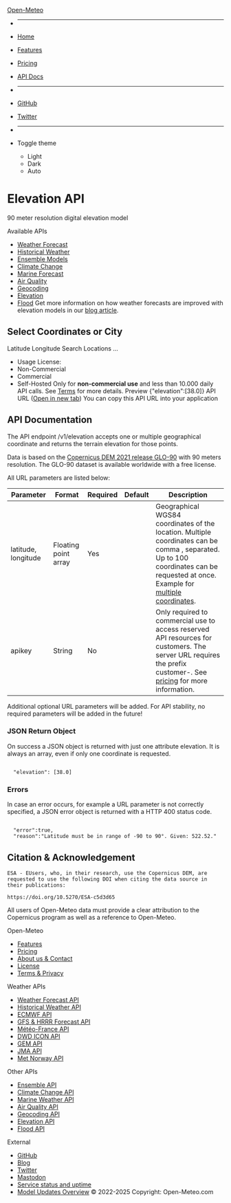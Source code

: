 [Open-Meteo](/)

- ***
- [Home](/ "Weather API")
- [Features](/en/features "API Features")
- [Pricing](/en/pricing "Pricing")
- [API Docs](/en/docs "Documentation")

- ***
- [GitHub](https://github.com/open-meteo/open-meteo)
- [Twitter](https://twitter.com/open_meteo)
- ***
- Toggle theme
  - Light
  - Dark
  - Auto

# Elevation API

90 meter resolution digital elevation model

Available APIs

- [Weather Forecast](/en/docs)
- [Historical Weather](/en/docs/historical-weather-api)
- [Ensemble Models](/en/docs/ensemble-api)
- [Climate Change](/en/docs/climate-api)
- [Marine Forecast](/en/docs/marine-weather-api)
- [Air Quality](/en/docs/air-quality-api)
- [Geocoding](/en/docs/geocoding-api)
- [Elevation](/en/docs/elevation-api)
- [Flood](/en/docs/flood-api)
  Get more information on how weather forecasts are improved with elevation models in our [blog article](https://openmeteo.substack.com/p/87a094f1-325d-497a-8a9d-4d16b794fd15).

## Select Coordinates or City

Latitude Longitude Search Locations ...

- Usage License:
- Non-Commercial
- Commercial
- Self-Hosted
  Only for **non-commercial use** and less than 10.000 daily API calls. See [Terms](/en/terms) for more details. Preview {"elevation":[38.0]} API URL ([Open in new tab](https://api.open-meteo.com/v1/elevation?latitude=52.52&longitude=13.41)) You can copy this API URL into your application

## API Documentation

The API endpoint /v1/elevation accepts one or multiple geographical coordinate and returns
the terrain elevation for those points.

Data is based on the [Copernicus DEM 2021 release GLO-90](https://spacedata.copernicus.eu/collections/copernicus-digital-elevation-model) with 90 meters resolution. The GLO-90 dataset is available worldwide with a free license.

All URL parameters are listed below:

| Parameter           | Format               | Required | Default | Description                                                                                                                                                                                                                                                           |
| ------------------- | -------------------- | -------- | ------- | --------------------------------------------------------------------------------------------------------------------------------------------------------------------------------------------------------------------------------------------------------------------- |
| latitude, longitude | Floating point array | Yes      |         | Geographical WGS84 coordinates of the location. Multiple coordinates can be comma , separated. Up to 100 coordinates can be requested at once. Example for [multiple coordinates](https://api.open-meteo.com/v1/elevation?latitude=52.52,48.85&longitude=13.41,2.35). |
| apikey              | String               | No       |         | Only required to commercial use to access reserved API resources for customers. The server URL requires the prefix customer-. See [pricing](/en/pricing "Pricing information to use the weather API commercially") for more information.                              |

Additional optional URL parameters will be added. For API stability, no required parameters will
be added in the future!

### JSON Return Object

On success a JSON object is returned with just one attribute elevation. It is
always an array, even if only one coordinate is requested.

```

  "elevation": [38.0]

```

### Errors

In case an error occurs, for example a URL parameter is not correctly specified, a JSON error
object is returned with a HTTP 400 status code.

```

  "error":true,
  "reason":"Latitude must be in range of -90 to 90°. Given: 522.52."

```

## Citation & Acknowledgement

```
ESA - EUsers, who, in their research, use the Copernicus DEM, are requested to use the following DOI when citing the data source in their publications:

https://doi.org/10.5270/ESA-c5d3d65

```

All users of Open-Meteo data must provide a clear attribution to the Copernicus program as well as
a reference to Open-Meteo.

Open-Meteo

- [Features](/en/features)
- [Pricing](/en/pricing)
- [About us & Contact](/en/about)
- [License](/en/license)
- [Terms & Privacy](/en/terms)

Weather APIs

- [Weather Forecast API](/en/docs)
- [Historical Weather API](/en/docs/historical-weather-api)
- [ECMWF API](/en/docs/ecmwf-api)
- [GFS & HRRR Forecast API](/en/docs/gfs-api)
- [Météo-France API](/en/docs/meteofrance-api)
- [DWD ICON API](/en/docs/dwd-api)
- [GEM API](/en/docs/gem-api)
- [JMA API](/en/docs/jma-api)
- [Met Norway API](/en/docs/metno-api)

Other APIs

- [Ensemble API](/en/docs/ensemble-api)
- [Climate Change API](/en/docs/climate-api)
- [Marine Weather API](/en/docs/marine-weather-api)
- [Air Quality API](/en/docs/air-quality-api)
- [Geocoding API](/en/docs/geocoding-api)
- [Elevation API](/en/docs/elevation-api)
- [Flood API](/en/docs/flood-api)

External

- [GitHub](https://github.com/open-meteo/open-meteo)
- [Blog](https://openmeteo.substack.com/archive?sort=new)
- [Twitter](https://twitter.com/open_meteo)
- [Mastodon](https://fosstodon.org/%40openmeteo)
- [Service status and uptime](https://status.open-meteo.com)
- [Model Updates Overview](/en/docs/model-updates)
  © 2022-2025 Copyright: Open-Meteo.com
